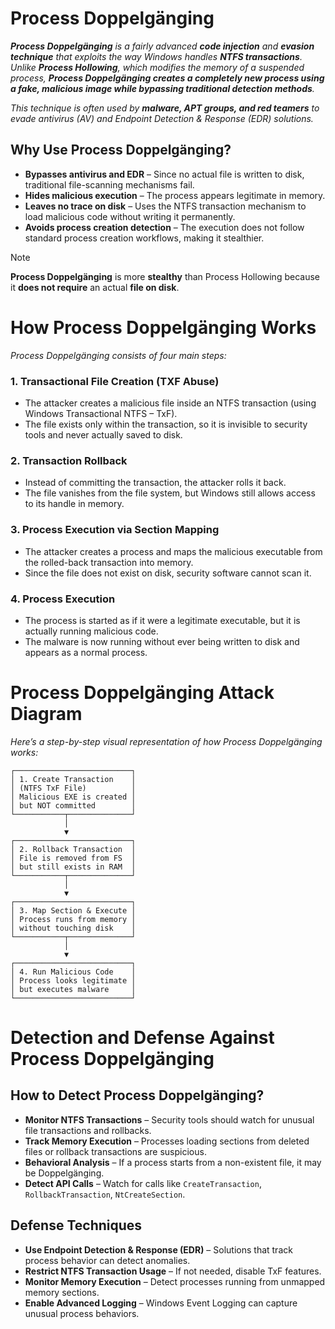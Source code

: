 # Process Doppelgänging
***Process Doppelgänging** is a fairly advanced **code injection** and **evasion technique** that exploits the way Windows handles **NTFS transactions**. 
Unlike **Process Hollowing**, which modifies the memory of a suspended process, **Process Doppelgänging creates a completely new process using a fake, malicious image while bypassing traditional detection methods**.*

*This technique is often used by **malware, APT groups, and red teamers** to evade antivirus (AV) and Endpoint Detection & Response (EDR) solutions.*

## Why Use Process Doppelgänging?
- **Bypasses antivirus and EDR** – Since no actual file is written to disk, traditional file-scanning mechanisms fail.
- **Hides malicious execution** – The process appears legitimate in memory.
- **Leaves no trace on disk** – Uses the NTFS transaction mechanism to load malicious code without writing it permanently.
- **Avoids process creation detection** – The execution does not follow standard process creation workflows, making it stealthier.

> [!NOTE]
> **Process Doppelgänging** is more **stealthy** than Process Hollowing because it **does not require** an actual **file on disk**.

# How Process Doppelgänging Works
*Process Doppelgänging consists of four main steps:*

### 1. Transactional File Creation (TXF Abuse)
  - The attacker creates a malicious file inside an NTFS transaction (using Windows Transactional NTFS – TxF).
  - The file exists only within the transaction, so it is invisible to security tools and never actually saved to disk.

### 2. Transaction Rollback
  - Instead of committing the transaction, the attacker rolls it back.
  - The file vanishes from the file system, but Windows still allows access to its handle in memory.

### 3. Process Execution via Section Mapping
  - The attacker creates a process and maps the malicious executable from the rolled-back transaction into memory.
  - Since the file does not exist on disk, security software cannot scan it.

### 4. Process Execution
  - The process is started as if it were a legitimate executable, but it is actually running malicious code.
  - The malware is now running without ever being written to disk and appears as a normal process.

# Process Doppelgänging Attack Diagram
*Here’s a step-by-step visual representation of how Process Doppelgänging works:*
```
┌──────────────────────────┐
│ 1. Create Transaction    │  
│ (NTFS TxF File)          │  
│ Malicious EXE is created │  
│ but NOT committed        │  
└───────────┬──────────────┘  
            │  
            ▼  
┌──────────────────────────┐  
│ 2. Rollback Transaction  │  
│ File is removed from FS  │  
│ but still exists in RAM  │  
└───────────┬──────────────┘  
            │  
            ▼  
┌──────────────────────────┐  
│ 3. Map Section & Execute │  
│ Process runs from memory │  
│ without touching disk    │  
└───────────┬──────────────┘  
            │  
            ▼  
┌──────────────────────────┐  
│ 4. Run Malicious Code    │  
│ Process looks legitimate │  
│ but executes malware     │  
└──────────────────────────┘  
```

# Detection and Defense Against Process Doppelgänging
## How to Detect Process Doppelgänging?

- **Monitor NTFS Transactions** – Security tools should watch for unusual file transactions and rollbacks.
- **Track Memory Execution** – Processes loading sections from deleted files or rollback transactions are suspicious.
- **Behavioral Analysis** – If a process starts from a non-existent file, it may be Doppelgänging.
- **Detect API Calls** – Watch for calls like ```CreateTransaction```, ```RollbackTransaction```, ```NtCreateSection```.

## Defense Techniques

- **Use Endpoint Detection & Response (EDR)** – Solutions that track process behavior can detect anomalies.
- **Restrict NTFS Transaction Usage** – If not needed, disable TxF features.
- **Monitor Memory Execution** – Detect processes running from unmapped memory sections.
- **Enable Advanced Logging** – Windows Event Logging can capture unusual process behaviors.



